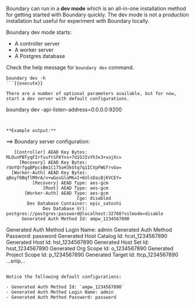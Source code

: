 Boundary can run in a **dev mode** which is an all-in-one installation method for getting started with Boundary quickly. The dev mode is not a production installation but useful for experiment with Boundary locally.

Boundary dev mode starts:

- A controller server
- A worker server
- A Postgres database


Check the help message for `boundary dev` command.

```
boundary dev -h
```{{execute}}

There are a number of optional parameters available, but for now, start a dev server with default configurations.

```
boundary dev -api-listen-address=0.0.0.0:9200
```{{execute}}


**Example output:**

```
==> Boundary server configuration:

       [Controller] AEAD Key Bytes: MLOunPBTyqFIrfvuftSFKYns+7d1OJIvYh3x3+vajXc=
         [Recovery] AEAD Key Bytes: rUoYQrfgqBPpcsBm1C175oH3kGtq7q1ICVpFWGfrvGo=
      [Worker-Auth] AEAD Key Bytes: qBoyf0BqflM9rA/v+wGosGloM6xI+6UlsDaiBjKVCEY=
              [Recovery] AEAD Type: aes-gcm
                  [Root] AEAD Type: aes-gcm
           [Worker-Auth] AEAD Type: aes-gcm
                               Cgo: disabled
            Dev Database Container: epic_satoshi
                  Dev Database Url: postgres://postgres:password@localhost:32768?sslmode=disable
          Generated Auth Method Id: ampw_1234567890
  Generated Auth Method Login Name: admin
    Generated Auth Method Password: password
         Generated Host Catalog Id: hcst_1234567890
                 Generated Host Id: hst_1234567890
             Generated Host Set Id: hsst_1234567890
            Generated Org Scope Id: o_1234567890
        Generated Project Scope Id: p_1234567890
               Generated Target Id: ttcp_1234567890
                              ...snip...
```

Notice the following default configurations:

- Generated Auth Method Id: `ampw_1234567890`
- Generated Auth Method Login Name: admin
- Generated Auth Method Password: password
